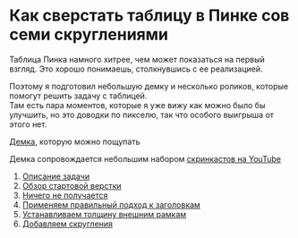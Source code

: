 # Как сверстать таблицу в Пинке сов семи скруглениями

Таблица Пинка намного хитрее, чем может показаться на первый взгляд. Это хорошо понимаешь, столкнувшись с ее реализацией.

Поэтому я подготовил небольшую демку и несколько роликов, которые помогут решить задачу с таблицей.  
Там есть пара моментов, которые я уже вижу как можно было бы улучшить, но это доводки по пикселю, так что особого выигрыша от этого нет.

[Демка](https://demos.frontend-design.ru/table/), которую можно пощупать

Демка сопровождается небольшим набором [скринкастов на YouTube](https://youtube.com/playlist?list=PL6xpnt2woRKm3kTayObm0L_8COGsEK1UL)
1. [Описание задачи](https://youtu.be/HvxE64X8M0k)
2. [Обзор стартовой верстки](https://youtu.be/u4Xu_jRk3nE)
3. [Ничего не получается](https://youtu.be/R65XCEPV5iM)
4. [Применяем правильный подход к заголовкам](https://youtu.be/UivbWscWPHc)
5. [Устанавливаем толщину внешним рамкам](https://youtu.be/VRcRlbGw-7w)
6. [Добавляем скругления](https://youtu.be/rdoCa74hnDU)
